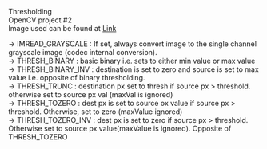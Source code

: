 Thresholding<br>
OpenCV project #2<br>
Image used can be found at [Link]()

-> IMREAD_GRAYSCALE :  If set, always convert image to the single channel grayscale image (codec internal conversion).<br>
-> THRESH_BINARY : basic binary i.e. sets to either min value or max value<br>
-> THRESH_BINARY_INV : destination is set to zero and source is set to max value i.e. opposite of binary thresholding.<br>
-> THRESH_TRUNC : destination px set to thresh if source px > threshold. otherwise set to source px val (maxVal is ignored)<br>
-> THRESH_TOZERO : dest px is set to source ox value if source px > threshold. Otherwise, set to zero (maxValue ignored)<br>
-> THRESH_TOZERO_INV : dest px is set to zero if source px > threshold. Otherwise set to source px value(maxValue is ignored). Opposite of THRESH_TOZERO<br>